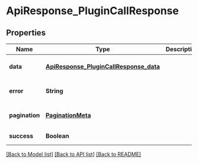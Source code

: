 # ApiResponse_PluginCallResponse

## Properties

| Name           | Type                                                                              | Description | Notes                        |
| -------------- | --------------------------------------------------------------------------------- | ----------- | ---------------------------- |
| **data**       | [**ApiResponse_PluginCallResponse_data**](ApiResponse_PluginCallResponse_data.md) |             | [optional] [default to null] |
| **error**      | **String**                                                                        |             | [optional] [default to null] |
| **pagination** | [**PaginationMeta**](PaginationMeta.md)                                           |             | [optional] [default to null] |
| **success**    | **Boolean**                                                                       |             | [default to null]            |

[[Back to Model list]](../README.md#documentation-for-models) [[Back to API list]](../README.md#documentation-for-api-endpoints) [[Back to README]](../README.md)
